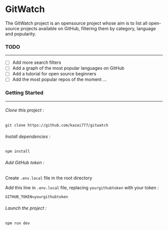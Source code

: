 # GitWatch


The GitWatch project is an opensource project whose aim is to list all open-source projects available on GitHub, filtering them by category, language and popularity.


### TODO
---

- [ ] Add more search filters
- [ ] Add a graph of the most popular languages on GitHub
- [ ] Add a tutorial for open source beginners
- [ ] Add the most popular repos of the moment
...

### Getting Started
---
###### *Clone this project :*

```git clone https://github.com/kazai777/gitwatch```

###### *Install dependencies :*

```npm install```

###### *Add GitHub token :*

Create `.env.local` file in the root directory

Add this line in `.env.local` file, replacing `yourgithubtoken` with your token :

```GITHUB_TOKEN=yourgithubtoken```

###### *Launch the project :*

```npm run dev```